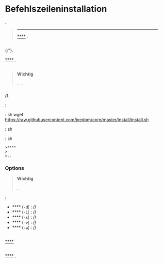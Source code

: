 # Befehlszeileninstallation

.

>****
>
> [****](../compatibility/#Images%20système%20officielles) .

## 

 [](https://www.debian.org/){:"}.

 [****](../compatibility/#Debian) .

## 

>**Wichtig**
>
>. . .

### 

 *()*.

 :

 :
    sh
    wget https://raw.githubusercontent.com/jeedom/core/master/install/install.sh
    

 :
    sh
    
    

 :
    sh
    
    
	>****
	>
	>..

### Options

>**Wichtig**
>
>.

 :

- **** (`-d`) :  *()*
- **** (`-i`) :  *()*
- **** (`-s`) :  *()*
- **** (`-v`) :  *()*
- **** (`-w`) :  *()*

## 

 [ ****](../compatibility/#Matériels%20supportés)

## 

 [****](../premiers-pas/#Première%20connexion) .
